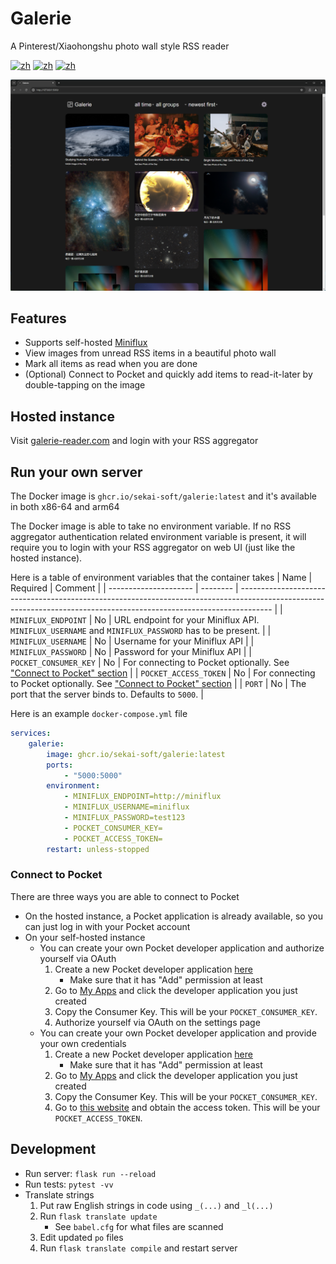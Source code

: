 # Galerie
A Pinterest/Xiaohongshu photo wall style RSS reader

[![zh](https://img.shields.io/badge/中文文档-red.svg)](https://github.com/sekai-soft/galerie/blob/master/README.zh.md)
[![zh](https://img.shields.io/badge/docker-amd64-orange)](https://github.com/sekai-soft/galerie/pkgs/container/galerie)
[![zh](https://img.shields.io/badge/docker-arm64-teal)](https://github.com/sekai-soft/galerie/pkgs/container/galerie)

<img src="./screenshot.png" alt="Screenshot of the application" width="768"/>

## Features
* Supports self-hosted [Miniflux](https://miniflux.app)
* View images from unread RSS items in a beautiful photo wall
* Mark all items as read when you are done
* (Optional) Connect to Pocket and quickly add items to read-it-later by double-tapping on the image

## Hosted instance
Visit [galerie-reader.com](https://galerie-reader.com) and login with your RSS aggregator

## Run your own server
The Docker image is `ghcr.io/sekai-soft/galerie:latest` and it's available in both x86-64 and arm64

The Docker image is able to take no environment variable. If no RSS aggregator authentication related environment variable is present, it will require you to login with your RSS aggregator on web UI (just like the hosted instance).

Here is a table of environment variables that the container takes
| Name                  | Required | Comment                                                                                                                                                              |
| --------------------- | -------- | -------------------------------------------------------------------------------------------------------------------------------------------------------------------- |
| `MINIFLUX_ENDPOINT`   | No       | URL endpoint for your Miniflux API. `MINIFLUX_USERNAME` and `MINIFLUX_PASSWORD` has to be present.                                                                   |
| `MINIFLUX_USERNAME`   | No       | Username for your Miniflux API                                                                                                                                       |
| `MINIFLUX_PASSWORD`   | No       | Password for your Miniflux API                                                                                                                                       |
| `POCKET_CONSUMER_KEY` | No       | For connecting to Pocket optionally. See ["Connect to Pocket" section](#connect-to-pocket)                                                                           |
| `POCKET_ACCESS_TOKEN` | No       | For connecting to Pocket optionally. See ["Connect to Pocket" section](#connect-to-pocket)                                                                           |
| `PORT`                | No       | The port that the server binds to. Defaults to `5000`.                                                                                                               |

Here is an example `docker-compose.yml` file
```yml
services:
    galerie:
        image: ghcr.io/sekai-soft/galerie:latest
        ports:
            - "5000:5000"
        environment:
            - MINIFLUX_ENDPOINT=http://miniflux
            - MINIFLUX_USERNAME=miniflux
            - MINIFLUX_PASSWORD=test123
            - POCKET_CONSUMER_KEY=
            - POCKET_ACCESS_TOKEN=
        restart: unless-stopped
```

### Connect to Pocket
There are three ways you are able to connect to Pocket

* On the hosted instance, a Pocket application is already available, so you can just log in with your Pocket account
* On your self-hosted instance
    * You can create your own Pocket developer application and authorize yourself via OAuth
        1. Create a new Pocket developer application [here](https://getpocket.com/developer/apps/new)
            * Make sure that it has "Add" permission at least
        2. Go to [My Apps](https://getpocket.com/developer/apps/) and click the developer application you just created
        3. Copy the Consumer Key. This will be your `POCKET_CONSUMER_KEY`.
        4. Authorize yourself via OAuth on the settings page
    * You can create your own Pocket developer application and provide your own credentials
        1. Create a new Pocket developer application [here](https://getpocket.com/developer/apps/new)
            * Make sure that it has "Add" permission at least
        2. Go to [My Apps](https://getpocket.com/developer/apps/) and click the developer application you just created
        3. Copy the Consumer Key. This will be your `POCKET_CONSUMER_KEY`.
        4. Go to [this website](https://reader.fxneumann.de/plugins/oneclickpocket/auth.php) and obtain the access token. This will be your `POCKET_ACCESS_TOKEN`.

## Development
* Run server: `flask run --reload`
* Run tests: `pytest -vv`
* Translate strings
    1. Put raw English strings in code using `_(...)` and `_l(...)`
    1. Run `flask translate update`
        * See `babel.cfg` for what files are scanned
    1. Edit updated `po` files
    1. Run `flask translate compile` and restart server
